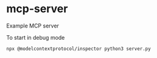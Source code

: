 # mcp-server
Example MCP server

To start in debug mode
```sh
npx @modelcontextprotocol/inspector python3 server.py
```
